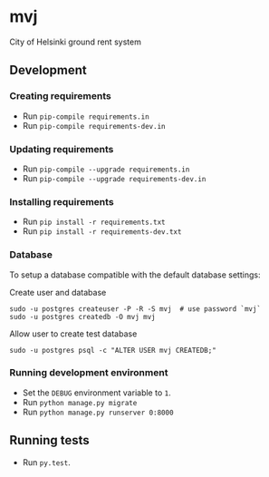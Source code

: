 # mvj
City of Helsinki ground rent system

## Development

### Creating requirements

* Run `pip-compile requirements.in`
* Run `pip-compile requirements-dev.in`

### Updating requirements

* Run `pip-compile --upgrade requirements.in`
* Run `pip-compile --upgrade requirements-dev.in`

### Installing requirements

* Run `pip install -r requirements.txt`
* Run `pip install -r requirements-dev.txt`

### Database

To setup a database compatible with the default database settings:

Create user and database

    sudo -u postgres createuser -P -R -S mvj  # use password `mvj`
    sudo -u postgres createdb -O mvj mvj

Allow user to create test database

    sudo -u postgres psql -c "ALTER USER mvj CREATEDB;"

### Running development environment

* Set the `DEBUG` environment variable to `1`.
* Run `python manage.py migrate`
* Run `python manage.py runserver 0:8000`

## Running tests

* Run `py.test`.
